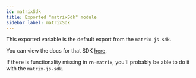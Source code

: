 ```yaml
---
id: matrixSdk
title: Exported "matrixSdk" module
sidebar_label: matrixSdk
---
```


This exported variable is the default export from the `matrix-js-sdk`.

You can view the docs for that SDK [here](https://matrix-org.github.io/matrix-js-sdk/0.2.2/index.html).

If there is functionality missing in `rn-matrix`, you'll probably be able to do it with the `matrix-js-sdk`. 